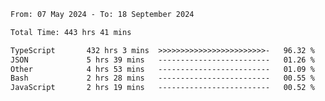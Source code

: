 
<!--START_SECTION:waka-->

```txt
From: 07 May 2024 - To: 18 September 2024

Total Time: 443 hrs 41 mins

TypeScript       432 hrs 3 mins  >>>>>>>>>>>>>>>>>>>>>>>>-   96.32 %
JSON             5 hrs 39 mins   -------------------------   01.26 %
Other            4 hrs 53 mins   -------------------------   01.09 %
Bash             2 hrs 28 mins   -------------------------   00.55 %
JavaScript       2 hrs 19 mins   -------------------------   00.52 %
```

<!--END_SECTION:waka-->

<!--

### Hi there 👋
**Iam-cesar/Iam-cesar** is a ✨ _special_ ✨ repository because its `README.md` (this file) appears on your GitHub profile.

Here are some ideas to get you started:

- 🔭 I’m currently working on ...
- 🌱 I’m currently learning ...
- 👯 I’m looking to collaborate on ...
- 🤔 I’m looking for help with ...
- 💬 Ask me about ...
- 📫 How to reach me: ...
- 😄 Pronouns: ...
- ⚡ Fun fact: ...
-->
